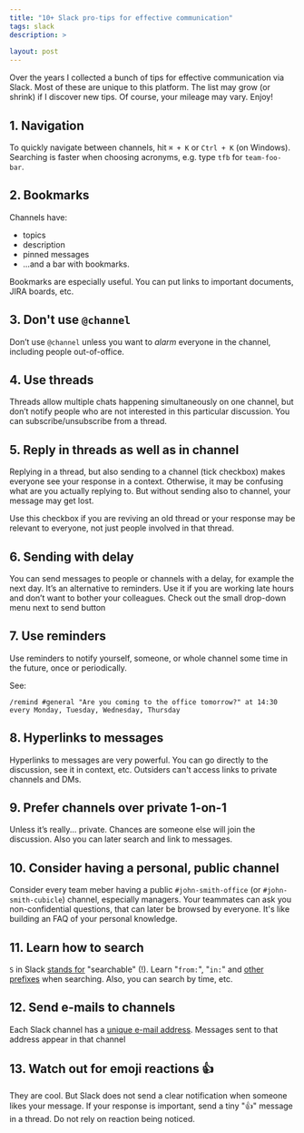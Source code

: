 ```yaml
---
title: "10+ Slack pro-tips for effective communication"
tags: slack
description: >
    
layout: post
---
```


Over the years I collected a bunch of tips for effective communication via Slack.
Most of these are unique to this platform.
The list may grow (or shrink) if I discover new tips.
Of course, your mileage may vary.
Enjoy!

## 1. Navigation

To quickly navigate between channels, hit `⌘ + K` or `Ctrl + K` (on Windows). 
Searching is faster when choosing acronyms, e.g. type `tfb` for `team-foo-bar`.

## 2. Bookmarks

Channels have:

* topics
* description
* pinned messages
* ...and a bar with bookmarks. 

Bookmarks are especially useful. You can put links to important documents, JIRA boards, etc.

## 3. Don't use `@channel`

Don’t use `@channel` unless you want to _alarm_ everyone in the channel, including people out-of-office.

## 4. Use threads

Threads allow multiple chats happening simultaneously on one channel, but don’t notify people who are not interested in this particular discussion.
You can subscribe/unsubscribe from a thread.

## 5. Reply in threads as well as in channel

Replying in a thread, but also sending to a channel (tick checkbox) makes everyone see your response in a context.
Otherwise, it may be confusing what are you actually replying to.
But without sending also to channel, your message may get lost.

Use this checkbox if you are reviving an old thread or your response may be relevant to everyone, not just people involved in that thread.

## 6. Sending with delay

You can send messages to people or channels with a delay, for example the next day.
It’s an alternative to reminders.
Use it if you are working late hours and don’t want to bother your colleagues.
Check out the small drop-down menu next to send button

## 7. Use reminders

Use reminders to notify yourself, someone, or whole channel some time in the future, once or periodically.

See: 

```/remind #general "Are you coming to the office tomorrow?" at 14:30 every Monday, Tuesday, Wednesday, Thursday```

## 8. Hyperlinks to messages
    
Hyperlinks to messages are very powerful.
You can go directly to the discussion, see it in context, etc.
Outsiders can't access links to private channels and DMs.

## 9. Prefer channels over private 1-on-1

Unless it’s really... private.
Chances are someone else will join the discussion. Also you can later search and link to messages.

## 10. Consider having a personal, public channel

Consider every team meber having a public `#john-smith-office` (or `#john-smith-cubicle`) channel, especially managers.
Your teammates can ask you non-confidential questions, that can later be browsed by everyone.
It's like building an FAQ of your personal knowledge.

## 11. Learn how to search

`S` in Slack [stands for](https://www.theverge.com/2016/9/28/13098164/slack-is-an-acronym) "searchable" (!). Learn "`from:`", "`in:`" and [other prefixes](https://slack.com/help/articles/202528808-Search-in-Slack) when searching.
Also, you can search by time, etc.

## 12. Send e-mails to channels

Each Slack channel has a [unique e-mail address](https://slack.com/help/articles/206819278-Send-emails-to-Slack). Messages sent to that address appear in that channel

## 13. Watch out for emoji reactions 👍

They are cool.
But Slack does not send a clear notification when someone likes your message.
If your response is important, send a tiny "👍" message in a thread.
Do not rely on reaction being noticed.